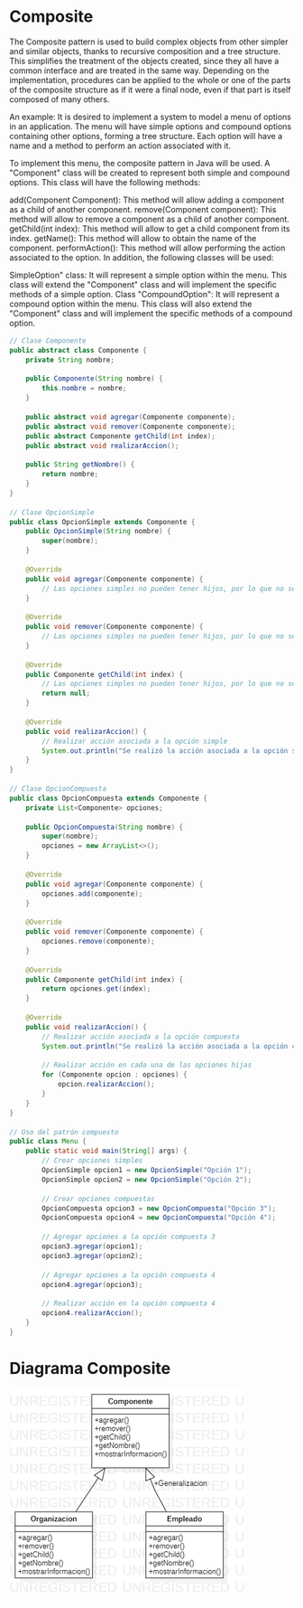 # Composite

The Composite pattern is used to build complex objects from other simpler and similar objects, thanks to recursive composition and a tree structure.
This simplifies the treatment of the objects created, since they all have a common interface and are treated in the same way. Depending on the implementation, procedures can be applied to the whole or one of the parts of the composite structure as if it were a final node, even if that part is itself composed of many others.

An example:
It is desired to implement a system to model a menu of options in an application. The menu will have simple options and compound options containing other options, forming a tree structure. Each option will have a name and a method to perform an action associated with it.

To implement this menu, the composite pattern in Java will be used. A "Component" class will be created to represent both simple and compound options. This class will have the following methods:

add(Component Component): This method will allow adding a component as a child of another component.
remove(Component component): This method will allow to remove a component as a child of another component.
getChild(int index): This method will allow to get a child component from its index.
getName(): This method will allow to obtain the name of the component.
performAction(): This method will allow performing the action associated to the option.
In addition, the following classes will be used:

SimpleOption" class: It will represent a simple option within the menu. This class will extend the "Component" class and will implement the specific methods of a simple option.
Class "CompoundOption": It will represent a compound option within the menu. This class will also extend the "Component" class and will implement the specific methods of a compound option.


```java
// Clase Componente
public abstract class Componente {
    private String nombre;

    public Componente(String nombre) {
        this.nombre = nombre;
    }

    public abstract void agregar(Componente componente);
    public abstract void remover(Componente componente);
    public abstract Componente getChild(int index);
    public abstract void realizarAccion();

    public String getNombre() {
        return nombre;
    }
}

// Clase OpcionSimple
public class OpcionSimple extends Componente {
    public OpcionSimple(String nombre) {
        super(nombre);
    }

    @Override
    public void agregar(Componente componente) {
        // Las opciones simples no pueden tener hijos, por lo que no se implementa este método
    }

    @Override
    public void remover(Componente componente) {
        // Las opciones simples no pueden tener hijos, por lo que no se implementa este método
    }

    @Override
    public Componente getChild(int index) {
        // Las opciones simples no pueden tener hijos, por lo que no se implementa este método
        return null;
    }

    @Override
    public void realizarAccion() {
        // Realizar acción asociada a la opción simple
        System.out.println("Se realizó la acción asociada a la opción simple " + getNombre());
    }
}

// Clase OpcionCompuesta
public class OpcionCompuesta extends Componente {
    private List<Componente> opciones;

    public OpcionCompuesta(String nombre) {
        super(nombre);
        opciones = new ArrayList<>();
    }

    @Override
    public void agregar(Componente componente) {
        opciones.add(componente);
    }

    @Override
    public void remover(Componente componente) {
        opciones.remove(componente);
    }

    @Override
    public Componente getChild(int index) {
        return opciones.get(index);
    }

    @Override
    public void realizarAccion() {
        // Realizar acción asociada a la opción compuesta
        System.out.println("Se realizó la acción asociada a la opción compuesta " + getNombre());

        // Realizar acción en cada una de las opciones hijas
        for (Componente opcion : opciones) {
            opcion.realizarAccion();
        }
    }
}

// Uso del patrón compuesto
public class Menu {
    public static void main(String[] args) {
        // Crear opciones simples
        OpcionSimple opcion1 = new OpcionSimple("Opción 1");
        OpcionSimple opcion2 = new OpcionSimple("Opción 2");

        // Crear opciones compuestas
        OpcionCompuesta opcion3 = new OpcionCompuesta("Opción 3");
        OpcionCompuesta opcion4 = new OpcionCompuesta("Opción 4");

        // Agregar opciones a la opción compuesta 3
        opcion3.agregar(opcion1);
        opcion3.agregar(opcion2);

        // Agregar opciones a la opción compuesta 4
        opcion4.agregar(opcion3);

        // Realizar acción en la opción compuesta 4
        opcion4.realizarAccion();
    }
}
```




# Diagrama Composite

![Diagrama Composite](DiagramaCompositePattern.png)